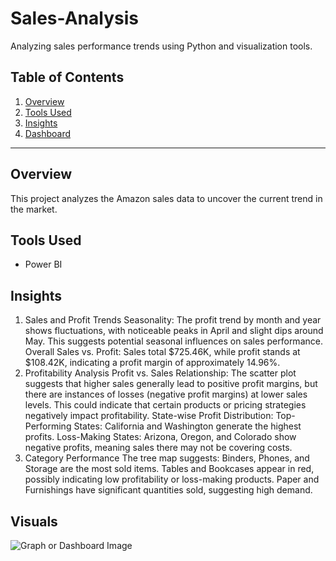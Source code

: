 # Sales-Analysis
Analyzing sales performance trends using Python and visualization tools.

## Table of Contents  
1. [Overview](#overview)  
2. [Tools Used](#tools-used)  
3. [Insights](#insights)  
5. [Dashboard](#visuals)  

---

## Overview  
This project analyzes the Amazon sales data to uncover the current trend in the market.  

## Tools Used  
- Power BI

## Insights  
1. Sales and Profit Trends
Seasonality: The profit trend by month and year shows fluctuations, with noticeable peaks in April and slight dips around May. This suggests potential seasonal influences on sales performance.
Overall Sales vs. Profit: Sales total $725.46K, while profit stands at $108.42K, indicating a profit margin of approximately 14.96%.
2. Profitability Analysis
Profit vs. Sales Relationship: The scatter plot suggests that higher sales generally lead to positive profit margins, but there are instances of losses (negative profit margins) at lower sales levels. This could indicate that certain products or pricing strategies negatively impact profitability.
State-wise Profit Distribution:
Top-Performing States: California and Washington generate the highest profits.
Loss-Making States: Arizona, Oregon, and Colorado show negative profits, meaning sales there may not be covering costs.
3. Category Performance
The tree map suggests:
Binders, Phones, and Storage are the most sold items.
Tables and Bookcases appear in red, possibly indicating low profitability or loss-making products.
Paper and Furnishings have significant quantities sold, suggesting high demand.

## Visuals  
![Graph or Dashboard Image](link_to_image)   


